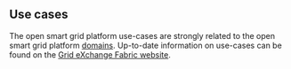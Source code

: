 ## Use cases
The open smart grid platform use-cases are strongly related to the open smart grid platform [domains](../Domains/README.md).
Up-to-date information on use-cases can be found on the [Grid eXchange Fabric website](https://www.lfenergy.org/projects/gxf/).

